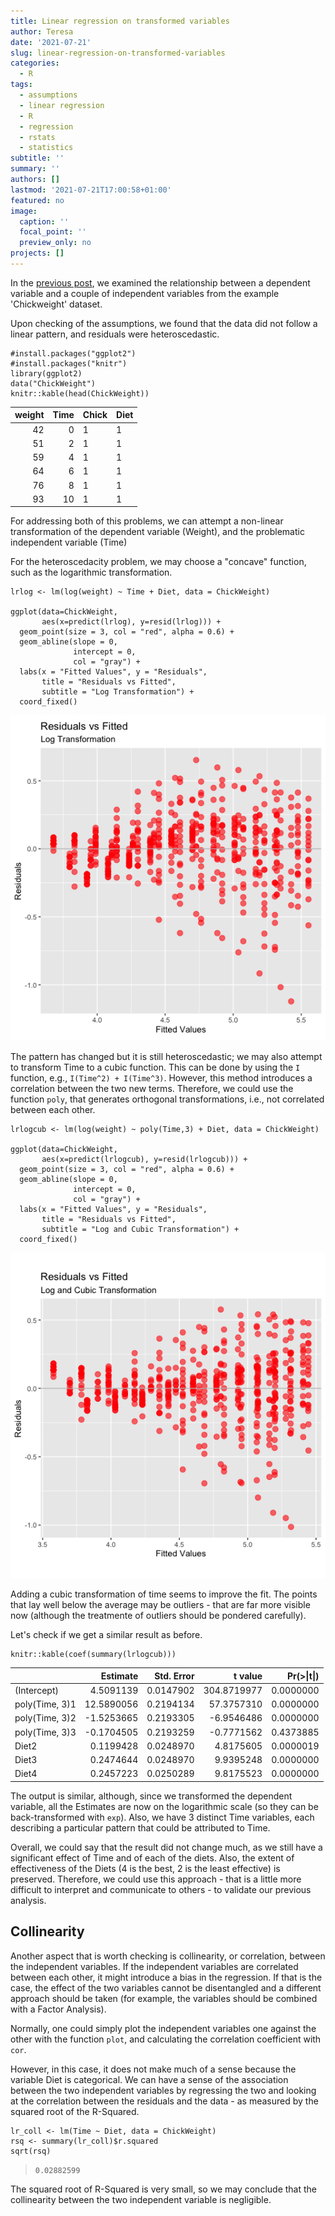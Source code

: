 ```yaml
---
title: Linear regression on transformed variables
author: Teresa
date: '2021-07-21'
slug: linear-regression-on-transformed-variables
categories:
  - R
tags:
  - assumptions
  - linear regression
  - R
  - regression
  - rstats
  - statistics
subtitle: ''
summary: ''
authors: []
lastmod: '2021-07-21T17:00:58+01:00'
featured: no
image:
  caption: ''
  focal_point: ''
  preview_only: no
projects: []
---
```


In the [previous post](https://tdbianco.netlify.app/post/the-assumptions-of-linear-regression/), we examined the relationship between a dependent variable and a couple of independent variables from the example 'Chickweight' dataset.

Upon checking of the assumptions, we found that the data did not follow a linear pattern, and residuals were heteroscedastic.

```{r}
#install.packages("ggplot2")
#install.packages("knitr")
library(ggplot2)
data("ChickWeight")
knitr::kable(head(ChickWeight))
```

| weight | Time | Chick | Diet |
|-------:|-----:|:------|:-----|
|     42 |    0 | 1     | 1    |
|     51 |    2 | 1     | 1    |
|     59 |    4 | 1     | 1    |
|     64 |    6 | 1     | 1    |
|     76 |    8 | 1     | 1    |
|     93 |   10 | 1     | 1    |

For addressing both of this problems, we can attempt a non-linear transformation of the dependent variable (Weight), and the problematic independent variable (Time)

For the heteroscedacity problem, we may choose a "concave" function, such as the logarithmic transformation.

```{r}
lrlog <- lm(log(weight) ~ Time + Diet, data = ChickWeight)

ggplot(data=ChickWeight, 
       aes(x=predict(lrlog), y=resid(lrlog))) +
  geom_point(size = 3, col = "red", alpha = 0.6) +
  geom_abline(slope = 0,
              intercept = 0,
              col = "gray") + 
  labs(x = "Fitted Values", y = "Residuals", 
       title = "Residuals vs Fitted", 
       subtitle = "Log Transformation") + 
  coord_fixed() 
```

![](images/log_t.png)

The pattern has changed but it is still heteroscedastic; we may also attempt to transform Time to a cubic function. This can be done by using the `I` function, e.g., `I(Time^2) + I(Time^3)`. However, this method introduces a correlation between the two new terms. Therefore, we could use the function `poly`, that generates orthogonal transformations, i.e., not correlated between each other.

```{r}
lrlogcub <- lm(log(weight) ~ poly(Time,3) + Diet, data = ChickWeight)

ggplot(data=ChickWeight, 
       aes(x=predict(lrlogcub), y=resid(lrlogcub))) +
  geom_point(size = 3, col = "red", alpha = 0.6) +
  geom_abline(slope = 0,
              intercept = 0,
              col = "gray") + 
  labs(x = "Fitted Values", y = "Residuals", 
       title = "Residuals vs Fitted", 
       subtitle = "Log and Cubic Transformation") + 
  coord_fixed() 
```

![](images/log_cub.png)

Adding a cubic transformation of time seems to improve the fit. The points that lay well below the average may be outliers - that are far more visible now (although the treatmente of outliers should be pondered carefully).

Let's check if we get a similar result as before.

```{r}
knitr::kable(coef(summary(lrlogcub)))
```

|                |   Estimate | Std. Error |     t value | Pr(\>\|t\|) |
|:---------------|-----------:|-----------:|------------:|------------:|
| (Intercept)    |  4.5091139 |  0.0147902 | 304.8719977 |   0.0000000 |
| poly(Time, 3)1 | 12.5890056 |  0.2194134 |  57.3757310 |   0.0000000 |
| poly(Time, 3)2 | -1.5253665 |  0.2193305 |  -6.9546486 |   0.0000000 |
| poly(Time, 3)3 | -0.1704505 |  0.2193259 |  -0.7771562 |   0.4373885 |
| Diet2          |  0.1199428 |  0.0248970 |   4.8175605 |   0.0000019 |
| Diet3          |  0.2474644 |  0.0248970 |   9.9395248 |   0.0000000 |
| Diet4          |  0.2457223 |  0.0250289 |   9.8175523 |   0.0000000 |

The output is similar, although, since we transformed the dependent variable, all the Estimates are now on the logarithmic scale (so they can be back-transformed with `exp`). Also, we have 3 distinct Time variables, each describing a particular pattern that could be attributed to Time.

Overall, we could say that the result did not change much, as we still have a significant effect of Time and of each of the diets. Also, the extent of effectiveness of the Diets (4 is the best, 2 is the least effective) is preserved. Therefore, we could use this approach - that is a little more difficult to interpret and communicate to others - to validate our previous analysis.

## Collinearity

Another aspect that is worth checking is collinearity, or correlation, between the independent variables. If the independent variables are correlated between each other, it might introduce a bias in the regression. If that is the case, the effect of the two variables cannot be disentangled and a different approach should be taken (for example, the variables should be combined with a Factor Analysis).

Normally, one could simply plot the independent variables one against the other with the function `plot`, and calculating the correlation coefficient with `cor`.

However, in this case, it does not make much of a sense because the variable Diet is categorical. We can have a sense of the association between the two independent variables by regressing the two and looking at the correlation between the residuals and the data - as measured by the squared root of the R-Squared.

```{r}
lr_coll <- lm(Time ~ Diet, data = ChickWeight)
rsq <- summary(lr_coll)$r.squared
sqrt(rsq)
```

> `0.02882599`

The squared root of R-Squared is very small, so we may conclude that the collinearity between the two independent variable is negligible.
